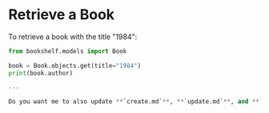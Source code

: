 # Retrieve a Book

To retrieve a book with the title "1984":

```python
from bookshelf.models import Book

book = Book.objects.get(title="1984")
print(book.author)

---

Do you want me to also update **`create.md`**, **`update.md`**, and **`delete.md`** so all errors are fixed in one go? That way you won’t need to fix them one by one.

